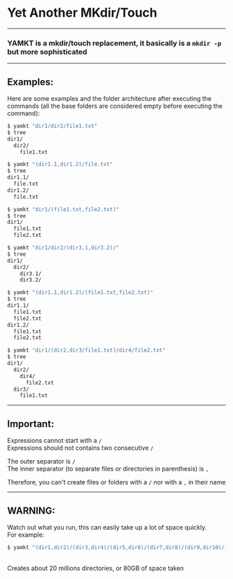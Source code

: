 # Yet Another MKdir/Touch

---

 ### YAMKT is a mkdir/touch replacement, it basically is a `mkdir -p` but more sophisticated

---

## Examples:

Here are some examples and the folder architecture after executing the commands
(all the base folders are considered empty before executing the command):

```sh
$ yamkt "dir1/dir2/file1.txt"
$ tree
dir1/
  dir2/
    file1.txt
```

```sh
$ yamkt "(dir1.1,dir1.2)/file.txt"
$ tree
dir1.1/
  file.txt
dir1.2/
  file.txt
```

```sh
$ yamkt "dir1/(file1.txt,file2.txt)"
$ tree
dir1/
  file1.txt
  file2.txt
```

```sh
$ yamkt "dir1/dir2/(dir3.1,dir3.2)/"
$ tree
dir1/
  dir2/
    dir3.1/
    dir3.2/
```

```sh
$ yamkt "(dir1.1,dir1.2)/(file1.txt,file2.txt)"
$ tree
dir1.1/
  file1.txt
  file2.txt
dir1.2/
  file1.txt
  file2.txt
```

```sh
$ yamkt "dir1/(dir2,dir3/file1.txt)/dir4/file2.txt"
$ tree
dir1/
  dir2/
    dir4/
      file2.txt
  dir3/
    file1.txt
```

---

## Important:
Expressions cannot start with a `/`</br>
Expressions should not contains two consecutive `/`</br>

The outer separator is `/`</br>
The inner separator (to separate files or directories in parenthesis) is `,`</br>

Therefore, you can't create files or folders with a `/` nor with a `,` in their name</br>


---

## WARNING:
Watch out what you run, this can easily take up a lot of space quickly.</br>
For example:
```sh
$ yamkt "(dir1,dir2)/(dir3,dir4)/(dir5,dir6)/(dir7,dir8)/(dir9,dir10)/(dir11,dir12)/(dir13,dir14)/(dir15,dir16)/(dir17,dir18)/(dir19,dir20)/(dir21,dir22)/(dir23,dir24)/(dir25,dir26)/(dir27,dir28)/(dir29,dir30)/(dir31,dir32)/(dir33,dir34)/(dir35,dir36)/(dir37,dir38)/(dir39,dir40)/"
```
</br>Creates about 20 millions directories, or 80GB of space taken
